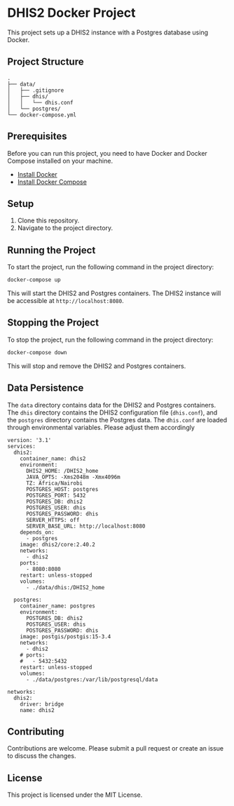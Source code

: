 # DHIS2 Docker Project

This project sets up a DHIS2 instance with a Postgres database using Docker.

## Project Structure

```
.
├── data/
│   ├── .gitignore
│   ├── dhis/
│   │   └── dhis.conf
│   └── postgres/
└── docker-compose.yml
```

## Prerequisites

Before you can run this project, you need to have Docker and Docker Compose installed on your machine.

- [Install Docker](https://docs.docker.com/get-docker/)
- [Install Docker Compose](https://docs.docker.com/compose/install/)

## Setup

1. Clone this repository.
2. Navigate to the project directory.

## Running the Project

To start the project, run the following command in the project directory:

```sh
docker-compose up
```

This will start the DHIS2 and Postgres containers. The DHIS2 instance will be accessible at `http://localhost:8080`.

## Stopping the Project

To stop the project, run the following command in the project directory:

```sh
docker-compose down
```

This will stop and remove the DHIS2 and Postgres containers.

## Data Persistence

The `data` directory contains data for the DHIS2 and Postgres containers. The `dhis` directory contains the DHIS2 configuration file (`dhis.conf`), and the `postgres` directory contains the Postgres data. The `dhis.conf` are loaded through environmental variables. Please adjust them accordingly

```dockercompose
version: '3.1'
services:
  dhis2:
    container_name: dhis2
    environment:
      DHIS2_HOME: /DHIS2_home
      JAVA_OPTS: -Xms2048m -Xmx4096m
      TZ: Africa/Nairobi
      POSTGRES_HOST: postgres
      POSTGRES_PORT: 5432
      POSTGRES_DB: dhis2
      POSTGRES_USER: dhis
      POSTGRES_PASSWORD: dhis
      SERVER_HTTPS: off
      SERVER_BASE_URL: http://localhost:8080
    depends_on:
      - postgres
    image: dhis2/core:2.40.2
    networks:
      - dhis2
    ports:
      - 8080:8080
    restart: unless-stopped
    volumes:
      - ./data/dhis:/DHIS2_home

  postgres:
    container_name: postgres
    environment:
      POSTGRES_DB: dhis2
      POSTGRES_USER: dhis
      POSTGRES_PASSWORD: dhis
    image: postgis/postgis:15-3.4
    networks:
      - dhis2
    # ports:
    #   - 5432:5432
    restart: unless-stopped
    volumes:
      - ./data/postgres:/var/lib/postgresql/data

networks:
  dhis2:
    driver: bridge
    name: dhis2
```

## Contributing

Contributions are welcome. Please submit a pull request or create an issue to discuss the changes.

## License

This project is licensed under the MIT License.
